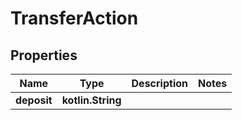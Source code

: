 
# TransferAction

## Properties
| Name | Type | Description | Notes |
| ------------ | ------------- | ------------- | ------------- |
| **deposit** | **kotlin.String** |  |  |



